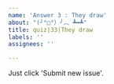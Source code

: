```yaml
---
name: 'Answer 3 : They draw'
about: "(╯°□°）╯︵ ┻━┻"
title: quiz|33|They draw
labels: ''
assignees: ''

---
```


Just click 'Submit new issue'.
